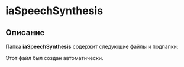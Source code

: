 # iaSpeechSynthesis

## Описание
Папка **iaSpeechSynthesis** содержит следующие файлы и подпапки:

Этот файл был создан автоматически.
